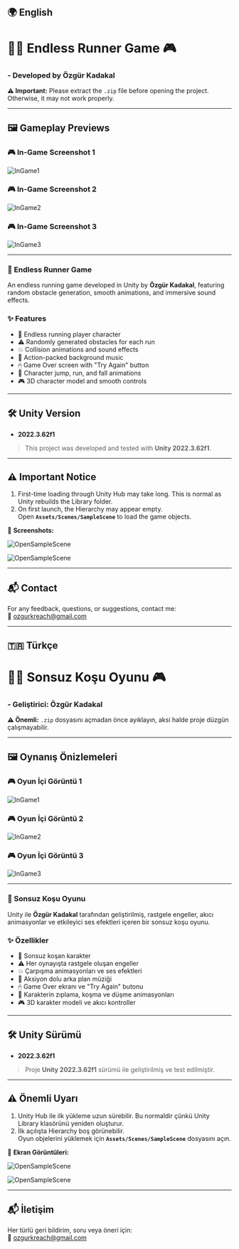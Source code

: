 ## 🌍 English

# 🏃‍♂️ Endless Runner Game 🎮

### - Developed by Özgür Kadakal

**⚠️ Important:** Please extract the `.zip` file before opening the project. Otherwise, it may not work properly.

---

## 🖼️ Gameplay Previews

### 🎮 In-Game Screenshot 1
![InGame1](RunningGame/ScreenShots/1.png)

### 🎮 In-Game Screenshot 2
![InGame2](RunningGame/ScreenShots/3.png)

### 🎮 In-Game Screenshot 3
![InGame3](RunningGame/ScreenShots/2.png)

---

### 🏃 Endless Runner Game
An endless running game developed in Unity by **Özgür Kadakal**, featuring random obstacle generation, smooth animations, and immersive sound effects.

### ✨ Features
- 🎯 Endless running player character  
- ⚠️ Randomly generated obstacles for each run  
- 💥 Collision animations and sound effects  
- 🎵 Action-packed background music  
- 🖱 Game Over screen with "Try Again" button  
- 🏃 Character jump, run, and fall animations  
- 🎮 3D character model and smooth controls

---

## 🛠 Unity Version

- **2022.3.62f1**  
> This project was developed and tested with **Unity 2022.3.62f1**.

---

## ⚠️ Important Notice

1. First-time loading through Unity Hub may take long. This is normal as Unity rebuilds the Library folder.  
2. On first launch, the Hierarchy may appear empty.  
   Open **`Assets/Scenes/SampleScene`** to load the game objects.

📸 **Screenshots:**  

![OpenSampleScene](RunningGame/ScreenShots/4.png)  

![OpenSampleScene](RunningGame/ScreenShots/5.png)

---

## 📬 Contact

For any feedback, questions, or suggestions, contact me:  
📧 ozgurkreach@gmail.com

---

## 🇹🇷 Türkçe

# 🏃‍♂️ Sonsuz Koşu Oyunu 🎮

### - Geliştirici: Özgür Kadakal

**⚠️ Önemli:** `.zip` dosyasını açmadan önce ayıklayın, aksi halde proje düzgün çalışmayabilir.

---

## 🖼️ Oynanış Önizlemeleri

### 🎮 Oyun İçi Görüntü 1
![InGame1](RunningGame/ScreenShots/1.png)

### 🎮 Oyun İçi Görüntü 2
![InGame2](RunningGame/ScreenShots/3.png)

### 🎮 Oyun İçi Görüntü 3
![InGame3](RunningGame/ScreenShots/2.png)

---

### 🏃 Sonsuz Koşu Oyunu
Unity ile **Özgür Kadakal** tarafından geliştirilmiş, rastgele engeller, akıcı animasyonlar ve etkileyici ses efektleri içeren bir sonsuz koşu oyunu.

### ✨ Özellikler
- 🎯 Sonsuz koşan karakter  
- ⚠️ Her oynayışta rastgele oluşan engeller  
- 💥 Çarpışma animasyonları ve ses efektleri  
- 🎵 Aksiyon dolu arka plan müziği  
- 🖱 Game Over ekranı ve "Try Again" butonu  
- 🏃 Karakterin zıplama, koşma ve düşme animasyonları  
- 🎮 3D karakter modeli ve akıcı kontroller

---

## 🛠 Unity Sürümü

- **2022.3.62f1**  
> Proje **Unity 2022.3.62f1** sürümü ile geliştirilmiş ve test edilmiştir.

---

## ⚠️ Önemli Uyarı

1. Unity Hub ile ilk yükleme uzun sürebilir. Bu normaldir çünkü Unity Library klasörünü yeniden oluşturur.  
2. İlk açılışta Hierarchy boş görünebilir.  
   Oyun objelerini yüklemek için **`Assets/Scenes/SampleScene`** dosyasını açın.

📸 **Ekran Görüntüleri:**  

![OpenSampleScene](RunningGame/ScreenShots/4.png)  

![OpenSampleScene](RunningGame/ScreenShots/5.png)

---

## 📬 İletişim

Her türlü geri bildirim, soru veya öneri için:  
📧 ozgurkreach@gmail.com
